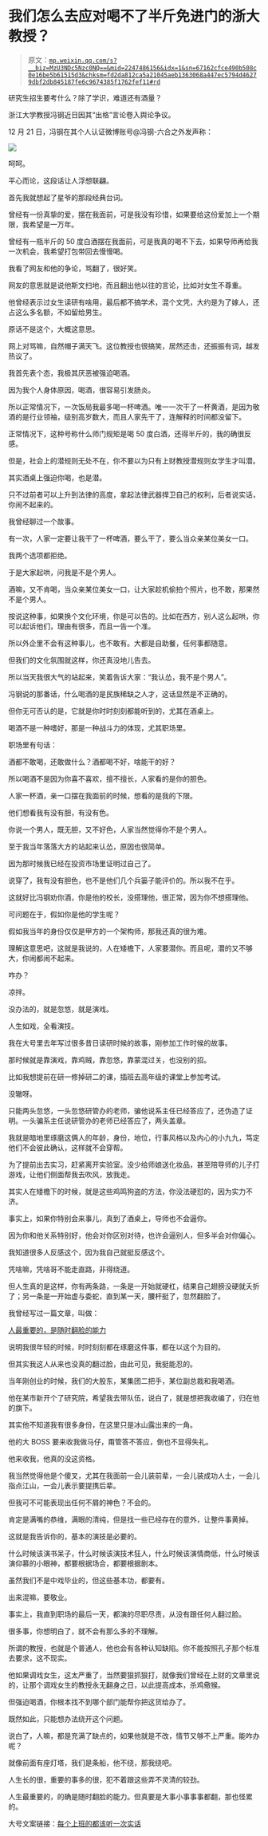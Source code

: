 # 我们怎么去应对喝不了半斤免进门的浙大教授？

> 原文：[`mp.weixin.qq.com/s?__biz=MzU3NDc5Nzc0NQ==&mid=2247486156&idx=1&sn=67162cfce490b508c0e16be5b61515d3&chksm=fd2da812ca5a21045aeb1363068a447ec5794d46279dbf2db845187fe6c9674385f1762fef11#rd`](http://mp.weixin.qq.com/s?__biz=MzU3NDc5Nzc0NQ==&mid=2247486156&idx=1&sn=67162cfce490b508c0e16be5b61515d3&chksm=fd2da812ca5a21045aeb1363068a447ec5794d46279dbf2db845187fe6c9674385f1762fef11#rd)

研究生招生要考什么？除了学识，难道还有酒量？

浙江大学教授冯钢近日因其“出格”言论卷入舆论争议。

12 月 21 日，冯钢在其个人认证微博账号@冯钢-六合之外发声称：

![](img/ac549b561abe477ade052065fbfbbf03.png)

呵呵。

平心而论，这段话让人浮想联翩。

首先我就想起了星爷的那段经典台词。

曾经有一份真挚的爱，摆在我面前，可是我没有珍惜，如果要给这份爱加上一个期限，我希望是一万年。

曾经有一瓶半斤的 50 度白酒摆在我面前，可是我真的喝不下去，如果导师再给我一次机会，我希望打包带回去慢慢喝。

我看了网友和他的争论，骂翻了，很好笑。

网友的意思就是说他斯文扫地，而且翻出他以往的言论，比如对女生不尊重。

他曾经表示过女生读研有啥用，最后都不搞学术，混个文凭，大约是为了嫁人，还占这么多名额，不如留给男生。

原话不是这个，大概这意思。

网上对骂嘛，自然帽子满天飞。这位教授也很搞笑，居然还击，还振振有词，越发热议了。

我首先表个态，我极其厌恶被强迫喝酒。

因为我个人身体原因，喝酒，很容易引发肠炎。

所以正常情况下，一次饭局我最多喝一杯啤酒。唯一一次干了一杯黄酒，是因为敬酒的是行业领袖，级别高岁数大，而且人家先干了，连解释的时间都没留下。

正常情况下，这种号称什么师门规矩是喝 50 度白酒，还得半斤的，我的确很反感。

但是，社会上的潜规则无处不在，你不要以为只有上财教授潜规则女学生才叫潜。

其实酒桌上强迫你喝，也是潜。

只不过前者可以上升到法律的高度，拿起法律武器捍卫自己的权利，后者说实话，你闹不起来的。

我曾经聊过一个故事。

有一次，人家一定要让我干了一杯啤酒，要么干了，要么当众亲某位美女一口。

我两个选项都拒绝。

于是大家起哄，问我是不是个男人。

酒嘛，又不肯喝，当众亲某位美女一口，让大家趁机偷拍个照片，也不敢，那果然不是个男人。

按说这种事，如果换个文化环境，你是可以告的。比如在西方，别人这么起哄，你可以起诉他们，理由有很多，而且一告一个准。

所以外企里不会有这种事儿，也不敢有。大都是自助餐，任何事都随意。

但我们的文化氛围就这样，你还真没地儿告去。

所以当天我很大气的站起来，笑着告诉大家：“我认怂，我不是个男人”。

冯钢说的那番话，什么喝酒的是民族稀缺之人才，这话显然是不正确的。

但你无可否认的是，它就是你时时刻刻都能听到的，尤其在酒桌上。

喝酒不是一种嗜好，那是一种战斗力的体现，尤其职场里。

职场里有句话：

酒都不敢喝，还敢做什么？酒都喝不好，啥能干的好？

所以喝酒不是因为你喜不喜欢，擅不擅长，人家看的是你的胆色。

人家一杯酒，亲一口摆在我面前的时候，想看的是我的下限。

他们想看我有没有胆，有没有色。

你说一个男人，既无胆，又不好色，人家当然觉得你不是个男人。

至于我当年落落大方的站起来认怂，原因也很简单。

因为那时候我已经在投资市场里证明过自己了。

说穿了，我有没有胆色，也不是他们几个兵篓子能评价的。所以我不在乎。

这就好比冯钢劝你酒，你是他的校长，没搭理他，很正常，因为你不想搭理他。

可问题在于，假如你是他的学生呢？

假如我当年的身份仅仅是甲方的一个架构师，那我还真的很为难。

理解这意思吧，这就是我说的，人在矮檐下，人家要潜你。而且呢，潜的又不够大，你闹都闹不起来。

咋办？

凉拌。

没办法的，就是忽悠，就是演戏。

人生如戏，全看演技。

我在大号里去年写过很多昔日读研时候的故事，刚参加工作时候的故事。

那时候就是靠演戏，靠鸡贼，靠忽悠，靠蒙混过关，也没别的招。

比如我想提前在研一修掉研二的课，插班去高年级的课堂上参加考试。

没辙呀。

只能两头忽悠，一头忽悠研管办的老师，骗他说系主任已经答应了，还伪造了证明。一头骗系主任说研管办的老师已经答应了，两头盖章。

我就是暗地里琢磨这俩人的年龄，身份，地位，行事风格以及内心的小九九，笃定他们不会彼此确认，这样就不会穿帮。

为了提前出去实习，赶紧离开实验室。没少给师娘送化妆品，甚至陪导师的儿子打游戏，让他们侧面帮我去吹风，放我走。

其实人在矮檐下的时候，就是这些鸡鸣狗盗的方法，你没法硬怼的，因为实力不济。

事实上，如果你特别会来事儿，真到了酒桌上，导师也不会逼你。

因为你和他关系特别好，他会对你区别对待，也许会逼别人，但多半会对你偏心。

我知道很多人反感这个，因为我自己就挺反感这个。

凭啥嘛，凭啥哥不能走直路，非得绕道。

但人生真的是这样，你有两条路，一条是一开始就硬杠，结果自己翅膀没硬就夭折了；另一条是一开始虚与委蛇，直到某一天，腰杆挺了，忽然翻脸了。

我曾经写过一篇文章，叫做：

[人最重要的，是随时翻脸的能力](http://mp.weixin.qq.com/s?__biz=MzU3NDc5Nzc0NQ==&mid=2247486120&idx=1&sn=bd9f0837efe5410e107e1e9f4480cc9d&chksm=fd2da876ca5a2160e5b2c91fdb435e93ae4ddce5b397d3de3a81a85bed6dbd7d16bc4f96c9c3&scene=21#wechat_redirect)

说明我很年轻的时候，时时刻刻都在琢磨这件事，都在以这个为目的。

但其实我这人从来也没真的翻过脸，由此可见，我挺能忍的。

当年刚创业的时候，我们的大股东，某集团二把手，某位副总裁和我喝酒。

他在某市新开个了研究院，希望我去带队伍，说白了，就是想把我收编了，归在他的旗下。

其实他不知道我有很多身份，在这里只是冰山露出来的一角。

他的大 BOSS 要来收我做马仔，甭管答不答应，倒也不显得失礼。

他来收我，他真的没这资格。

我当然觉得他是个傻叉，尤其在我面前一会儿装前辈，一会儿装成功人士，一会儿指点江山，一会儿表示要提携后辈。

但我可不可能表现出任何不屑的神色？不会的。

肯定是满嘴的恭维，满眼的清纯，但是找一些已经存在的意外，让整件事黄掉。

这就是我告诉你的，基本的演技是必要的。

什么时候该演书呆子，什么时候该演技术狂人，什么时候该演情商低，什么时候该演仰慕的小眼神，都要根据场合，都要根据剧本。

虽然我们不是中戏毕业的，但这些基本功，都要有。

出来混嘛，要敬业。

事实上，我直到职场的最后一天，都演的尽职尽责，从没有跟任何人翻过脸。

很多事，你想明白了，就不会有那么多的不理解。

所谓的教授，也就是个普通人，他也会有各种认知缺陷。你不能按照孔子那个标准去要求，这不现实。

他如果调戏女生，这太严重了，当然要狠抓狠打，就像我们曾经在上财的文章里说的，让那个调戏女生的教授永无翻身之日，以此提高成本，杀鸡儆猴。

但强迫喝酒，你根本找不到哪个部门能帮你把这货给办了。

既然如此，只能想办法绕开这个问题。

说白了，人嘛，都是充满了缺点的，如果他就是不改，情节又够不上严重。能咋办呢？

就像前面有座灯塔，我们是条船，他不绕，那我绕吧。

人生长的很，重要的事多的很，犯不着跟这些弄不灵清的较劲。

人生最重要的，的确是随时翻脸的能力。但真要是大事小事事事都翻，那也怪累的。

大号文案链接：[每个上班的都该听一次实话](https://mp.weixin.qq.com/s?__biz=MzU0MjYwNDU2Mw==&mid=2247487951&idx=2&sn=fc752d06c9caa6389b034d3eca0840de&chksm=fb197db3cc6ef4a57bf9d768f894310ca9ea3cefc98512adad540db5252c6f40161fe01f1787&token=103831233&lang=zh_CN&scene=21#wechat_redirect)